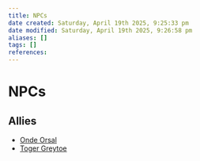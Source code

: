 ```yaml
---
title: NPCs
date created: Saturday, April 19th 2025, 9:25:33 pm
date modified: Saturday, April 19th 2025, 9:26:58 pm
aliases: []
tags: []
references: 
---
```


# NPCs

## Allies

- [Onde Orsal](onde-orsal.md)
- [Toger Greytoe](toger-greytoe.md)
